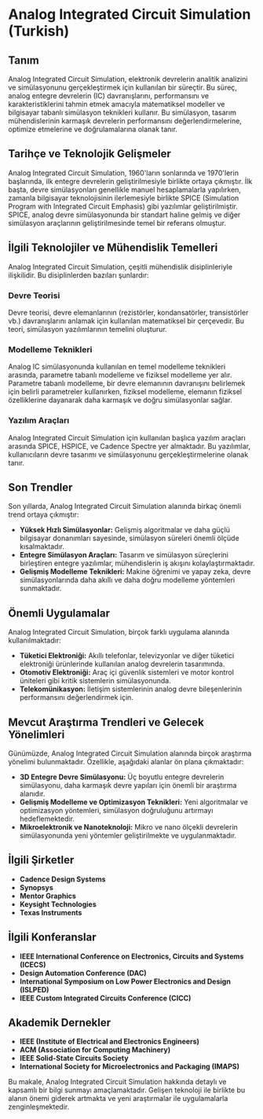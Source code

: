 # Analog Integrated Circuit Simulation (Turkish)

## Tanım

Analog Integrated Circuit Simulation, elektronik devrelerin analitik analizini ve simülasyonunu gerçekleştirmek için kullanılan bir süreçtir. Bu süreç, analog entegre devrelerin (IC) davranışlarını, performansını ve karakteristiklerini tahmin etmek amacıyla matematiksel modeller ve bilgisayar tabanlı simülasyon teknikleri kullanır. Bu simülasyon, tasarım mühendislerinin karmaşık devrelerin performansını değerlendirmelerine, optimize etmelerine ve doğrulamalarına olanak tanır.

## Tarihçe ve Teknolojik Gelişmeler

Analog Integrated Circuit Simulation, 1960'ların sonlarında ve 1970'lerin başlarında, ilk entegre devrelerin geliştirilmesiyle birlikte ortaya çıkmıştır. İlk başta, devre simülasyonları genellikle manuel hesaplamalarla yapılırken, zamanla bilgisayar teknolojisinin ilerlemesiyle birlikte SPICE (Simulation Program with Integrated Circuit Emphasis) gibi yazılımlar geliştirilmiştir. SPICE, analog devre simülasyonunda bir standart haline gelmiş ve diğer simülasyon araçlarının geliştirilmesinde temel bir referans olmuştur.

## İlgili Teknolojiler ve Mühendislik Temelleri

Analog Integrated Circuit Simulation, çeşitli mühendislik disiplinleriyle ilişkilidir. Bu disiplinlerden bazıları şunlardır:

### Devre Teorisi

Devre teorisi, devre elemanlarının (rezistörler, kondansatörler, transistörler vb.) davranışlarını anlamak için kullanılan matematiksel bir çerçevedir. Bu teori, simülasyon yazılımlarının temelini oluşturur.

### Modelleme Teknikleri

Analog IC simülasyonunda kullanılan en temel modelleme teknikleri arasında, parametre tabanlı modelleme ve fiziksel modelleme yer alır. Parametre tabanlı modelleme, bir devre elemanının davranışını belirlemek için belirli parametreler kullanırken, fiziksel modelleme, elemanın fiziksel özelliklerine dayanarak daha karmaşık ve doğru simülasyonlar sağlar.

### Yazılım Araçları

Analog Integrated Circuit Simulation için kullanılan başlıca yazılım araçları arasında SPICE, HSPICE, ve Cadence Spectre yer almaktadır. Bu yazılımlar, kullanıcıların devre tasarımı ve simülasyonunu gerçekleştirmelerine olanak tanır.

## Son Trendler

Son yıllarda, Analog Integrated Circuit Simulation alanında birkaç önemli trend ortaya çıkmıştır:

- **Yüksek Hızlı Simülasyonlar:** Gelişmiş algoritmalar ve daha güçlü bilgisayar donanımları sayesinde, simülasyon süreleri önemli ölçüde kısalmaktadır.
- **Entegre Simülasyon Araçları:** Tasarım ve simülasyon süreçlerini birleştiren entegre yazılımlar, mühendislerin iş akışını kolaylaştırmaktadır.
- **Gelişmiş Modelleme Teknikleri:** Makine öğrenimi ve yapay zeka, devre simülasyonlarında daha akıllı ve daha doğru modelleme yöntemleri sunmaktadır.

## Önemli Uygulamalar

Analog Integrated Circuit Simulation, birçok farklı uygulama alanında kullanılmaktadır:

- **Tüketici Elektroniği:** Akıllı telefonlar, televizyonlar ve diğer tüketici elektroniği ürünlerinde kullanılan analog devrelerin tasarımında.
- **Otomotiv Elektroniği:** Araç içi güvenlik sistemleri ve motor kontrol üniteleri gibi kritik sistemlerin simülasyonunda.
- **Telekomünikasyon:** İletişim sistemlerinin analog devre bileşenlerinin performansını değerlendirmek için.

## Mevcut Araştırma Trendleri ve Gelecek Yönelimleri

Günümüzde, Analog Integrated Circuit Simulation alanında birçok araştırma yönelimi bulunmaktadır. Özellikle, aşağıdaki alanlar ön plana çıkmaktadır:

- **3D Entegre Devre Simülasyonu:** Üç boyutlu entegre devrelerin simülasyonu, daha karmaşık devre yapıları için önemli bir araştırma alanıdır.
- **Gelişmiş Modelleme ve Optimizasyon Teknikleri:** Yeni algoritmalar ve optimizasyon yöntemleri, simülasyon doğruluğunu artırmayı hedeflemektedir.
- **Mikroelektronik ve Nanoteknoloji:** Mikro ve nano ölçekli devrelerin simülasyonunda yeni yöntemler geliştirilmekte ve uygulanmaktadır.

## İlgili Şirketler

- **Cadence Design Systems**
- **Synopsys**
- **Mentor Graphics**
- **Keysight Technologies**
- **Texas Instruments**

## İlgili Konferanslar

- **IEEE International Conference on Electronics, Circuits and Systems (ICECS)**
- **Design Automation Conference (DAC)**
- **International Symposium on Low Power Electronics and Design (ISLPED)**
- **IEEE Custom Integrated Circuits Conference (CICC)**

## Akademik Dernekler

- **IEEE (Institute of Electrical and Electronics Engineers)**
- **ACM (Association for Computing Machinery)**
- **IEEE Solid-State Circuits Society**
- **International Society for Microelectronics and Packaging (IMAPS)**

Bu makale, Analog Integrated Circuit Simulation hakkında detaylı ve kapsamlı bir bilgi sunmayı amaçlamaktadır. Gelişen teknoloji ile birlikte bu alanın önemi giderek artmakta ve yeni araştırmalar ile uygulamalarla zenginleşmektedir.